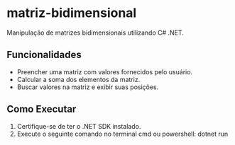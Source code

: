 # matriz-bidimensional
Manipulação de matrizes bidimensionais utilizando C# .NET.

## Funcionalidades
- Preencher uma matriz com valores fornecidos pelo usuário.
- Calcular a soma dos elementos da matriz.
- Buscar valores na matriz e exibir suas posições.

## Como Executar
1. Certifique-se de ter o .NET SDK instalado.
2. Execute o seguinte comando no terminal cmd ou powershell:
   dotnet run
